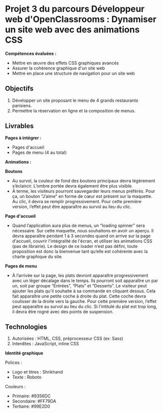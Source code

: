 # Projet 3 du parcours Développeur web d'OpenClassrooms : Dynamiser un site web avec des animations CSS

__Compétences évaluées :__  
* Mettre en œuvre des effets CSS graphiques avancés
* Assurer la cohérence graphique d'un site web
* Mettre en place une structure de navigation pour un site web  

## Objectifs
1. Développer un site proposant le menu de 4 grands restaurants parisiens.
2. Permettre la réservation en ligne et la composition de menus.  

## Livrables    
__Pages à intégrer :__  
* Pages d'accueil
* Pages de menu (4 au total)  

__Animations :__  

__Boutons__  
* Au survol, la couleur de fond des boutons principaux devra légèrement s’éclaircir. L’ombre portée devra également être plus visible.
* À terme, les visiteurs pourront sauvegarder leurs menus préférés. Pour ça, un bouton "J’aime" en forme de cœur est présent sur la maquette. Au clic, il devra se remplir progressivement. Pour cette première version, l’effet peut être apparaître au survol au lieu du clic.  

__Page d'accueil__  
* Quand l’application aura plus de menus, un “loading spinner” sera nécessaire. Sur cette maquette, nous souhaitons en avoir un aperçu. Il devra apparaître pendant 1 à 3 secondes quand on arrive sur la page d'accueil, couvrir l'intégralité de l'écran, et utiliser les animations CSS (pas de librairie). Le design de ce loader n’est pas défini, toute proposition est donc la bienvenue tant qu’elle est cohérente avec la charte graphique du site.  

__Pages de menu__
* À l’arrivée sur la page, les plats devront apparaître progressivement avec un léger décalage dans le temps. Ils pourront soit apparaître un par un, soit par groupe “Entrées”, “Plats” et “Desserts”.
Le visiteur peut ajouter les plats qu'il souhaite à sa commande en cliquant dessus. Cela fait apparaître une petite coche à droite du plat. Cette coche devra coulisser de la droite vers la gauche. Pour cette première version, l’effet peut apparaître au survol au lieu du clic. Si l’intitulé du plat est trop long, il devra être rogné avec des points de suspension.  

## Technologies
1. Autorisées : HTML, CSS, préprocesseur CSS (ex: Sass)
2. Interdites : JavaScript, inline CSS  

__Identité graphique__  

Polices :

* Logo et titres : Shrikhand
* Texte : Roboto  

Couleurs :

* Primaire: #9356DC
* Secondaire: #FF79DA
* Tertiaire: #99E2D0